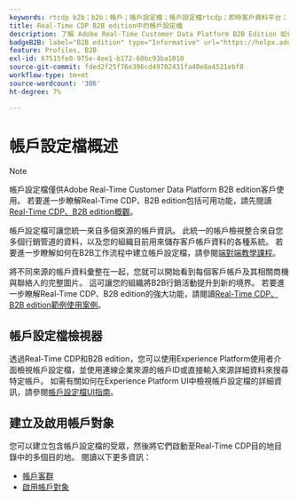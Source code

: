 ```yaml
---
keywords: rtcdp b2b；b2b；帳戶；帳戶設定檔；帳戶設定檔rtcdp；即時客戶資料平台；
title: Real-Time CDP B2B edition中的帳戶設定檔
description: 了解 Adobe Real-Time Customer Data Platform B2B Edition 如何讓您使用帳戶設定檔整合來自多個來源的帳戶資訊。
badgeB2B: label="B2B edition" type="Informative" url="https://helpx.adobe.com/tw/legal/product-descriptions/real-time-customer-data-platform-b2b-edition-prime-and-ultimate-packages.html newtab=true"
feature: Profiles, B2B
exl-id: 67515fe0-975e-4ee1-b172-60bc93ba1010
source-git-commit: fded2f25f76e396cd49702431fa40e8e4521ebf8
workflow-type: tm+mt
source-wordcount: '306'
ht-degree: 7%

---
```


# 帳戶設定檔概述

>[!NOTE]
>
>帳戶設定檔僅供Adobe Real-Time Customer Data Platform B2B edition客戶使用。 若要進一步瞭解Real-Time CDP、B2B edition包括可用功能，請先閱讀[Real-Time CDP、B2B edition概觀](../b2b-overview.md)。

帳戶設定檔可讓您統一來自多個來源的帳戶資訊。 此統一的帳戶檢視整合來自您多個行銷管道的資料，以及您的組織目前用來儲存客戶帳戶資料的各種系統。 若要進一步瞭解如何在B2B工作流程中建立帳戶設定檔，請參閱[端對端教學課程](../b2b-tutorial.md)。

將不同來源的帳戶資料彙整在一起，您就可以開始看到每個客戶帳戶及其相關商機與聯絡人的完整圖片。 這可讓您的組織將B2B行銷活動提升到新的境界。 若要進一步瞭解Real-Time CDP、B2B edition的強大功能，請閱讀[Real-Time CDP、B2B edition範例使用案例](../b2b-use-case.md)。

## 帳戶設定檔檢視器

透過Real-Time CDP和B2B edition，您可以使用Experience Platform使用者介面檢視帳戶設定檔，並使用連線企業來源的帳戶ID或直接輸入來源詳細資料來搜尋特定帳戶。 如需有關如何在Experience Platform UI中檢視帳戶設定檔的詳細資訊，請參閱[帳戶設定檔UI指南](account-profile-ui-guide.md)。

## 建立及啟用帳戶對象

您可以建立包含帳戶設定檔的受眾，然後將它們啟動至Real-Time CDP目的地目錄中的多個目的地。 閱讀以下更多資訊：

* [帳戶客群](/help/segmentation/types/account-audiences.md)
* [啟用帳戶對象](/help/destinations/ui/activate-account-audiences.md)
